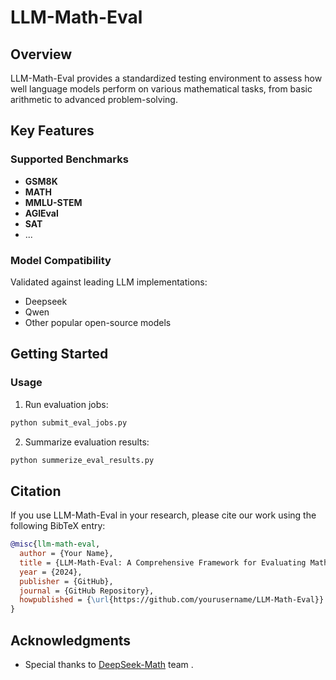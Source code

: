 # LLM-Math-Eval

## Overview

LLM-Math-Eval provides a standardized testing environment to assess how well language models perform on various mathematical tasks, from basic arithmetic to advanced problem-solving.

## Key Features

### Supported Benchmarks
- **GSM8K** 
- **MATH** 
- **MMLU-STEM** 
- **AGIEval** 
- **SAT** 
- ...


### Model Compatibility
Validated against leading LLM implementations:
- Deepseek
- Qwen
- Other popular open-source models

## Getting Started

### Usage

1. Run evaluation jobs:
```bash
python submit_eval_jobs.py
```

2. Summarize evaluation results:
```bash
python summerize_eval_results.py
```

## Citation

If you use LLM-Math-Eval in your research, please cite our work using the following BibTeX entry:

```bibtex
@misc{llm-math-eval,
  author = {Your Name},
  title = {LLM-Math-Eval: A Comprehensive Framework for Evaluating Mathematical Reasoning in Large Language Models},
  year = {2024},
  publisher = {GitHub},
  journal = {GitHub Repository},
  howpublished = {\url{https://github.com/yourusername/LLM-Math-Eval}}
}
```

## Acknowledgments

- Special thanks to [DeepSeek-Math](https://github.com/deepseek-ai/DeepSeek-Math) team 
.
